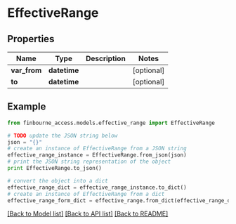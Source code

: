 # EffectiveRange


## Properties
Name | Type | Description | Notes
------------ | ------------- | ------------- | -------------
**var_from** | **datetime** |  | [optional] 
**to** | **datetime** |  | [optional] 

## Example

```python
from finbourne_access.models.effective_range import EffectiveRange

# TODO update the JSON string below
json = "{}"
# create an instance of EffectiveRange from a JSON string
effective_range_instance = EffectiveRange.from_json(json)
# print the JSON string representation of the object
print EffectiveRange.to_json()

# convert the object into a dict
effective_range_dict = effective_range_instance.to_dict()
# create an instance of EffectiveRange from a dict
effective_range_form_dict = effective_range.from_dict(effective_range_dict)
```
[[Back to Model list]](../README.md#documentation-for-models) [[Back to API list]](../README.md#documentation-for-api-endpoints) [[Back to README]](../README.md)


